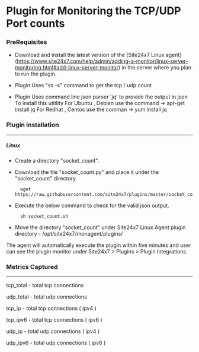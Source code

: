 Plugin for Monitoring the TCP/UDP Port counts
==============================================

### PreRequisites
- Download and install the latest version of the [Site24x7 Linux agent] (https://www.site24x7.com/help/admin/adding-a-monitor/linux-server-monitoring.html#add-linux-server-monitor) in the server where you plan to run the plugin. 

- Plugin Uses "ss -s" command to get the tcp / udp count	
	
- Plugin Uses command line json parser 'jq' to provide the output in json
      To install this utitlity
      For Ubuntu , Debian use the command -> apt-get install jq
      For Redhat , Centos use the comman -> yum install jq


### Plugin installation
---
##### Linux 

- Create a directory "socket_count".

- Download the file "socket_count.py" and place it under the "socket_count" directory
  
		wget https://raw.githubusercontent.com/site24x7/plugins/master/socket_count/socket_count.sh
		
- Execute the below command to check for the valid json output.

		sh socket_count.sh
  
- Move the directory "socket_count" under Site24x7 Linux Agent plugin directory - /opt/site24x7/monagent/plugins/
	
The agent will automatically execute the plugin within five minutes and user can see the plugin monitor under Site24x7 > Plugins > Plugin Integrations.


### Metrics Captured
---

tcp_total - total tcp connections

udp_total - total udp connections

tcp_ip - total tcp connections ( ipv4 )

tcp_ipv6 - total tcp connections ( ipv6 )

udp_ip - total udp connections ( ipv4 )

udp_ipv6 - total udp connections ( ipv6 )

